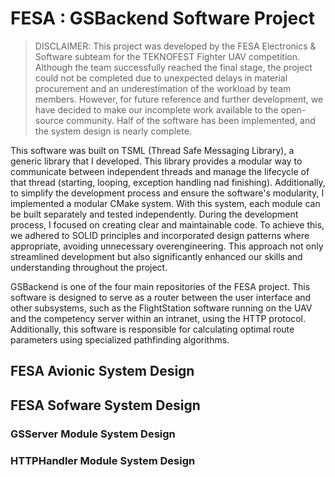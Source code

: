# FESA : GSBackend Software Project
> DISCLAIMER: This project was developed by the FESA Electronics & Software subteam for the TEKNOFEST Fighter UAV competition. Although the team successfully reached the final stage, 
the project could not be completed due to unexpected delays in material procurement and an underestimation of the workload by team members. However, for future reference and further 
development, we have decided to make our incomplete work available to the open-source community. Half of the software has been implemented, and the system design is nearly complete.

This software was built on TSML (Thread Safe Messaging Library), a generic library that I developed. This library provides a modular way to communicate between independent threads and 
manage the lifecycle of that thread (starting, looping, exception handling nad finishing). Additionally, to simplify the development process and ensure the software's modularity, I implemented a modular CMake system. With this system, each module can be built separately 
and tested independently. During the development process, I focused on creating clear and maintainable code. To achieve this, we adhered to SOLID principles and incorporated design patterns where appropriate, 
avoiding unnecessary overengineering. This approach not only streamlined development but also significantly enhanced our skills and understanding throughout the project.

GSBackend is one of the four main repositories of the FESA project. This software is designed to serve as a router between the user interface and other subsystems, such as the 
FlightStation software running on the UAV and the competency server within an intranet, using the HTTP protocol. Additionally, this software is responsible for calculating 
optimal route parameters using specialized pathfinding algorithms.

## FESA Avionic System Design

## FESA Sofware System Design

### GSServer Module System Design

### HTTPHandler Module System Design
